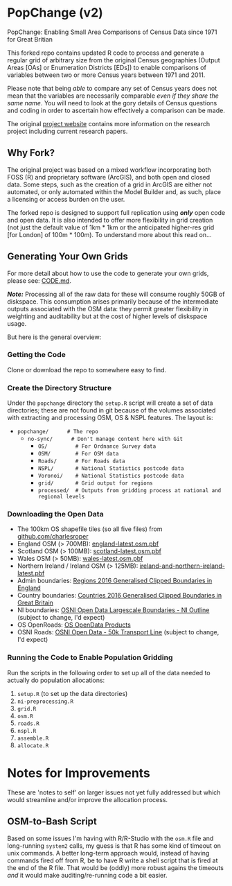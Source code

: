 # PopChange (v2)
PopChange: Enabling Small Area Comparisons of Census Data since 1971 for Great Britian

This forked repo contains updated R code to process and generate a regular grid of arbitrary size from the original Census geographies (Output Areas [OAs] or Enumeration Districts [EDs]) to enable comparisons of variables between two or more Census years between 1971 and 2011.

Please note that being _able_ to compare any set of Census years does not mean that the variables are necessarily comparable _even if they share the same name_. You will need to look at the gory details of Census questions and coding in order to ascertain how effectively a comparison can be made.

The original [project website](https://www.liverpool.ac.uk/geography-and-planning/research/popchange/introduction/) contains more information on the research project including current research papers.

## Why Fork?

The original project was based on a mixed workflow incorporating both FOSS (R) and proprietary software (ArcGIS), and both open and closed data. Some steps, such as the creation of a grid in ArcGIS are either not automated, or only automated within the Model Builder and, as such, place a licensing or access burden on the user.

The forked repo is designed to support full replication using _**only**_ open code and open data. It is also intended to offer more flexibility in grid creation (not just the default value of 1km * 1km or the anticipated higher-res grid [for London] of 100m * 100m). To understand more about this read on...

## Generating Your Own Grids

For more detail about how to use the code to generate your own grids, please see: [CODE.md](CODE.md).

**_Note:_** Processing all of the raw data for these will consume roughly 50GB of diskspace. This consumption arises primarily because of the intermediate outputs associated with the OSM data: they permit greater flexibility in weighting and auditability but at the cost of higher levels of diskspace usage.

But here is the general overview:

### Getting the Code 

Clone or download the repo to somewhere easy to find.

### Create the Directory Structure 

Under the `popchange` directory the `setup.R` script will create a set of data directories; these are not found in git because of the volumes associated with extracting and processing OSM, OS & NSPL features. The layout is:

- `popchange/      # The repo`
  - `no-sync/      # Don't manage content here with Git`
    - `OS/         # For Ordnance Survey data`
    - `OSM/        # For OSM data`
    - `Roads/      # For Roads data`
    - `NSPL/       # National Statistics postcode data`
    - `Voronoi/    # National Statistics postcode data`
    - `grid/       # Grid output for regions`
    - `processed/  # Outputs from gridding process at national and regional levels`

### Downloading the Open Data

* The 100km OS shapefile tiles (so all five files) from [github.com/charlesroper](https://github.com/charlesroper/OSGB_Grids)
* England OSM (> 700MB): [england-latest.osm.pbf](http://download.geofabrik.de/europe/great-britain/england-latest.osm.pbf)
* Scotland OSM (> 100MB): [scotland-latest.osm.pbf](http://download.geofabrik.de/europe/great-britain/scotland-latest.osm.pbf)
* Wales OSM (> 50MB): [wales-latest.osm.pbf](http://download.geofabrik.de/europe/great-britain/wales-latest.osm.pbf)
* Northern Ireland / Ireland OSM (> 125MB): [ireland-and-northern-ireland-latest.pbf](http://download.geofabrik.de/europe/ireland-and-northern-ireland-latest.osm.pbf)
* Admin boundaries: [Regions 2016 Generalised Clipped Boundaries in England](http://geoportal.statistics.gov.uk/datasets/regions-december-2016-generalised-clipped-boundaries-in-england)
* Country boundaries: [Countries 2016 Generalised Clipped Boundaries in Great Britain](http://geoportal.statistics.gov.uk/datasets/countries-december-2016-generalised-clipped-boundaries-in-great-britain)
* NI boundaries: [OSNI Open Data Largescale Boundaries - NI Outline](http://osni-spatial-ni.opendata.arcgis.com/datasets/d9dfdaf77847401e81efc9471dcd09e1_0) (subject to change, I'd expect)
* OS OpenRoads: [OS OpenData Products](https://www.ordnancesurvey.co.uk/opendatadownload/products.html)
* OSNI Roads: [OSNI Open Data - 50k Transport Line](http://osni-spatial-ni.opendata.arcgis.com/datasets/f9b780573ecb446a8e7acf2235ed886e_2) (subject to change, I'd expect)

### Running the Code to Enable Population Gridding

Run the scripts in the following order to set up all of the data needed to actually do population allocations:

1. `setup.R` (to set up the data directories)
2. `ni-preprocessing.R`
3. `grid.R`
4. `osm.R`
5. `roads.R`
6. `nspl.R`
7. `assemble.R`
8. `allocate.R`
  
# Notes for Improvements

These are 'notes to self' on larger issues not yet fully addressed but which would streamline and/or improve the allocation process.

## OSM-to-Bash Script

Based on some issues I'm having with R/R-Studio with the `osm.R` file and long-running `system2` calls, my guess is that R has some kind of timeout on unix commands. A better long-term approach would, instead of having commands fired off from R, be to have R write a shell script that is fired at the end of the R file. That would be (oddly) more robust agains the timeouts *and* it would make auditing/re-running code a bit easier.